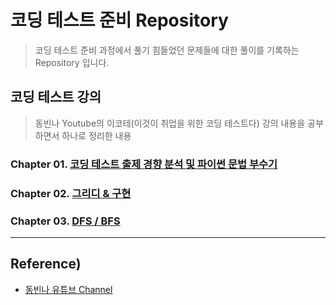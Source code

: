 # 코딩 테스트 준비 Repository

> 코딩 테스트 준비 과정에서 풀기 힘들었던 문제들에 대한 풀이를 기록하는 Repository 입니다.

## 코딩 테스트 강의

> 동빈나 Youtube의 이코테(이것이 취업을 위한 코딩 테스트다) 강의 내용을 공부하면서 하나로 정리한 내용

### Chapter 01. [코딩 테스트 출제 경향 분석 및 파이썬 문법 부수기](algorithm/chapter01.md)

### Chapter 02. [그리디 & 구현](algorithm/chapter02.md)

### Chapter 03. [DFS / BFS](algorithm/chapter03.md)

---

## Reference)

- [동빈나 유튜브 Channel](https://youtube.com/@dongbinna?feature=shared)
